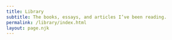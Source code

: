 ```yaml
---
title: Library
subtitle: The books, essays, and articles I’ve been reading.
permalink: /library/index.html
layout: page.njk
---
```

